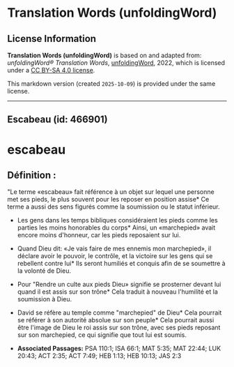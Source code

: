 # Translation Words (unfoldingWord)

## License Information

**Translation Words (unfoldingWord)** is based on and adapted from: _unfoldingWord® Translation Words_, [unfoldingWord](https://unfoldingword.org/utw), 2022, which is licensed under a [CC BY-SA 4.0 license](https://creativecommons.org/licenses/by-sa/4.0/legalcode.en).

This markdown version (created `2025-10-09`) is provided under the same license.



--------------------------------

## Escabeau (id: 466901)

escabeau
========

Définition :
------------

"Le terme «escabeau» fait référence à un objet sur lequel une personne met ses pieds, le plus souvent pour les reposer en position assise\* Ce terme a aussi des sens figurés comme la soumission ou le statut inférieur.

* Les gens dans les temps bibliques considéraient les pieds comme les parties les moins honorables du corps\* Ainsi, un «marchepied» avait encore moins d'honneur, car les pieds reposaient sur lui.
* Quand Dieu dit: «Je vais faire de mes ennemis mon marchepied», il déclare avoir le pouvoir, le contrôle, et la victoire sur les gens qui se rebellent contre lui\* Ils seront humiliés et conquis afin de se soumettre à la volonté de Dieu.
* Pour "Rendre un culte aux pieds Dieu» signifie se prosterner devant lui quand il est assis sur son trône\* Cela traduit à nouveau l'humilité et la soumission à Dieu.
* David se réfère au temple comme "marchepied" de Dieu\* Cela pourrait se référer à son autorité absolue sur son peuple\* Cela pourrait aussi être l'image de Dieu le roi assis sur son trône, avec ses pieds reposant sur son marchepied, ce qui signifie que tout lui est soumis.

* **Associated Passages:** PSA 110:1; ISA 66:1; MAT 5:35; MAT 22:44; LUK 20:43; ACT 2:35; ACT 7:49; HEB 1:13; HEB 10:13; JAS 2:3


